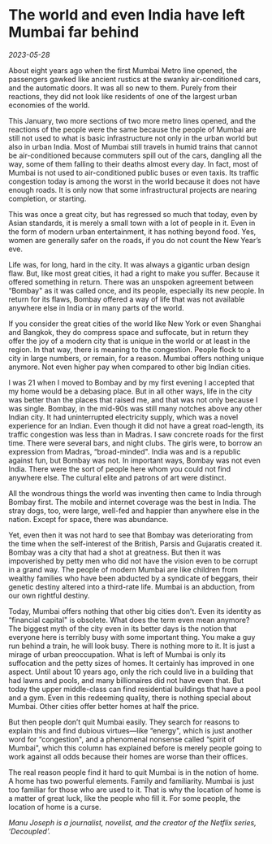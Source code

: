 # The world and even India have left Mumbai far behind

*2023-05-28*

About eight years ago when the first Mumbai Metro line opened, the
passengers gawked like ancient rustics at the swanky air-conditioned
cars, and the automatic doors. It was all so new to them. Purely from
their reactions, they did not look like residents of one of the largest
urban economies of the world.

This January, two more sections of two more metro lines opened, and the
reactions of the people were the same because the people of Mumbai are
still not used to what is basic infrastructure not only in the urban
world but also in urban India. Most of Mumbai still travels in humid
trains that cannot be air-conditioned because commuters spill out of the
cars, dangling all the way, some of them falling to their deaths almost
every day. In fact, most of Mumbai is not used to air-conditioned public
buses or even taxis. Its traffic congestion today is among the worst in
the world because it does not have enough roads. It is only now that
some infrastructural projects are nearing completion, or starting.

This was once a great city, but has regressed so much that today, even
by Asian standards, it is merely a small town with a lot of people in
it. Even in the form of modern urban entertainment, it has nothing
beyond food. Yes, women are generally safer on the roads, if you do not
count the New Year’s eve.

Life was, for long, hard in the city. It was always a gigantic urban
design flaw. But, like most great cities, it had a right to make you
suffer. Because it offered something in return. There was an unspoken
agreement between “Bombay" as it was called once, and its people,
especially its new people. In return for its flaws, Bombay offered a way
of life that was not available anywhere else in India or in many parts
of the world.

If you consider the great cities of the world like New York or even
Shanghai and Bangkok, they do compress space and suffocate, but in
return they offer the joy of a modern city that is unique in the world
or at least in the region. In that way, there is meaning to the
congestion. People flock to a city in large numbers, or remain, for a
reason. Mumbai offers nothing unique anymore. Not even higher pay when
compared to other big Indian cities.

I was 21 when I moved to Bombay and by my first evening I accepted that
my home would be a debasing place. But in all other ways, life in the
city was better than the places that raised me, and that was not only
because I was single. Bombay, in the mid-90s was still many notches
above any other Indian city. It had uninterrupted electricity supply,
which was a novel experience for an Indian. Even though it did not have
a great road-length, its traffic congestion was less than in Madras. I
saw concrete roads for the first time. There were several bars, and
night clubs. The girls were, to borrow an expression from Madras,
“broad-minded". India was and is a republic against fun, but Bombay was
not. In important ways, Bombay was not even India. There were the sort
of people here whom you could not find anywhere else. The cultural elite
and patrons of art were distinct.

All the wondrous things the world was inventing then came to India
through Bombay first. The mobile and internet coverage was the best in
India. The stray dogs, too, were large, well-fed and happier than
anywhere else in the nation. Except for space, there was abundance.

Yet, even then it was not hard to see that Bombay was deteriorating from
the time when the self-interest of the British, Parsis and Gujaratis
created it. Bombay was a city that had a shot at greatness. But then it
was impoverished by petty men who did not have the vision even to be
corrupt in a grand way. The people of modern Mumbai are like children
from wealthy families who have been abducted by a syndicate of beggars,
their genetic destiny altered into a third-rate life. Mumbai is an
abduction, from our own rightful destiny.

Today, Mumbai offers nothing that other big cities don’t. Even its
identity as “financial capital" is obsolete. What does the term even
mean anymore? The biggest myth of the city even in its better days is
the notion that everyone here is terribly busy with some important
thing. You make a guy run behind a train, he will look busy. There is
nothing more to it. It is just a mirage of urban preoccupation. What is
left of Mumbai is only its suffocation and the petty sizes of homes. It
certainly has improved in one aspect. Until about 10 years ago, only the
rich could live in a building that had lawns and pools, and many
billionaires did not have even that. But today the upper middle-class
can find residential buildings that have a pool and a gym. Even in this
redeeming quality, there is nothing special about Mumbai. Other cities
offer better homes at half the price.

But then people don’t quit Mumbai easily. They search for reasons to
explain this and find dubious virtues—like “energy", which is just
another word for “congestion", and a phenomenal nonsense called “spirit
of Mumbai", which this column has explained before is merely people
going to work against all odds because their homes are worse than their
offices.

The real reason people find it hard to quit Mumbai is in the notion of
home. A home has two powerful elements. Family and familiarity. Mumbai
is just too familiar for those who are used to it. That is why the
location of home is a matter of great luck, like the people who fill it.
For some people, the location of home is a curse.

*Manu Joseph is a journalist, novelist, and the creator of the Netflix
series, ‘Decoupled’.*
